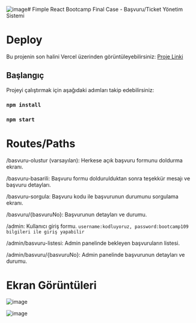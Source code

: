 ![image](https://github.com/user-attachments/assets/7d934e6a-b395-47f9-bede-c853b8d490b7)# Fimple React Bootcamp Final Case - Başvuru/Ticket Yönetim Sistemi

# Deploy
Bu projenin son halini Vercel üzerinden görüntüleyebilirsiniz: [Proje Linki](https://baha-saracoglu-final-case-patika.vercel.app/basvuru-olustur)

## Başlangıç
Projeyi çalıştırmak için aşağıdaki adımları takip edebilirsiniz:
### `npm install`
### `npm start`

# Routes/Paths
/basvuru-olustur (varsayılan): Herkese açık başvuru formunu doldurma ekranı.

/basvuru-basarili: Başvuru formu doldurulduktan sonra teşekkür mesajı ve başvuru detayları.

/basvuru-sorgula: Başvuru kodu ile başvurunun durumunu sorgulama ekranı.

/basvuru/{basvuruNo}: Başvurunun detayları ve durumu.

/admin: Kullanıcı giriş formu. `username:kodluyoruz, password:bootcamp109 bilgileri ile giriş yapabilir`

/admin/basvuru-listesi: Admin panelinde bekleyen başvuruların listesi.

/admin/basvuru/{basvuruNo}: Admin panelinde başvurunun detayları ve durumu.


# Ekran Görüntüleri

![image](https://github.com/user-attachments/assets/f552a8e4-a714-4bc3-aade-8c7e16cbe41a)

![image](https://github.com/user-attachments/assets/8f0980a6-2f6c-4a0f-9fb1-f2fd10465d77)

